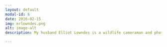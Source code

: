 ```yaml
---
layout: default
modal-id: 6
date: 2016-02-15
img: mrlowndes.png
alt: image-alt
description: My husband Elliot Lowndes is a wildlife cameraman and photographer; check out his work at <a href="http://mrlowndes.com">mrlowndes.com</a>. When we are off on adventures together, I practice my skills as an amateur grip, porter, and voice-activated light stand. And I take photos of him taking photos.

---
```

